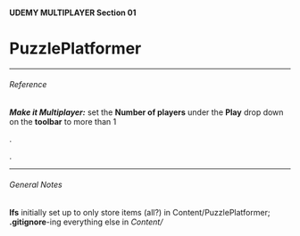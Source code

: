 #### UDEMY MULTIPLAYER Section 01  
# PuzzlePlatformer


***
###### Reference  

**_Make it Multiplayer:_** 
set the __Number of players__ under the __Play__ drop down on the __toolbar__ to more than 1 


.

.


***
###### General Notes

__lfs__ initially set up to only store items (all?) in Content/PuzzlePlatformer;
__.gitignore__-ing everything else in *Content/*
